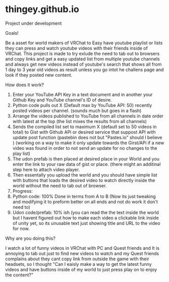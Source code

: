 # thingey.github.io

Project under development

Goals!

Be a asset for world makers of VRChat to Easy have youtube playlist or lists they can press and watch youtube videos with their friends inside of VRChat.
This project is made to try exlude the need to tab out to browsers and copy links and get a easy updated list from multiple youtube channels and always get new videos instead of youtube's search that shows all from 1 day to 3 year old videos as result unless you go intot he challens page and look if they posted new content.

How does it work?

1. Enter your YouTube API Key in a text document and in another your Github Key and YouTube channel's ID of desire. 
2. Python code pulls out X (Default max by YouTube API: 50) recently posted videos per channel. (sounds much but goes in a flash)
3. Arrange the videos published to YouTube from all channels in date order with latest at the top (the list mixes the results from all channels)
4. Sends the compiled list set to maximum X (default set to 50 videos in total) to Gist with Github APi or desired service that suppost API with update post function (pastebin does not but "Pastes.io" should I believe )
(working on a way to make it only update towards the Girst/APi if a new video was found in order to not send an update for no changes to the play list)
5. The udon prefab is then placed at desired place in your World and you enter the link to your raw data of gist or place. (there might an additinal step here to attach video player.
6. Then essentally you upload the world and you should have simple list with buttons that loads the desired video to watch directly inside the world without the need to tab out of browser.
7. Progress:
8. Python code: 100% Done in terms from A to B (Now its just tweaking and modifying it to preform better on all ends and not do work it don't need to)
8. Udon code/prefab: 10% ish (you can read the the text inside the world but I havent figured out how to make each video a clickable link inside of unity yet, so its unusable text just showing title and URL to the video for now.

Why are you doing this?

I watch a lot of funny videos in VRChat with PC and Quest friends and It is annoying to tab out just to find new videos to watch and my Quest friends complains about they cant copy link from outside the game with their headsets, so I thought "Can I eaisly make a way to get the latest funny videos and have buttons inside of my world to just press play on to enjoy the content?"

